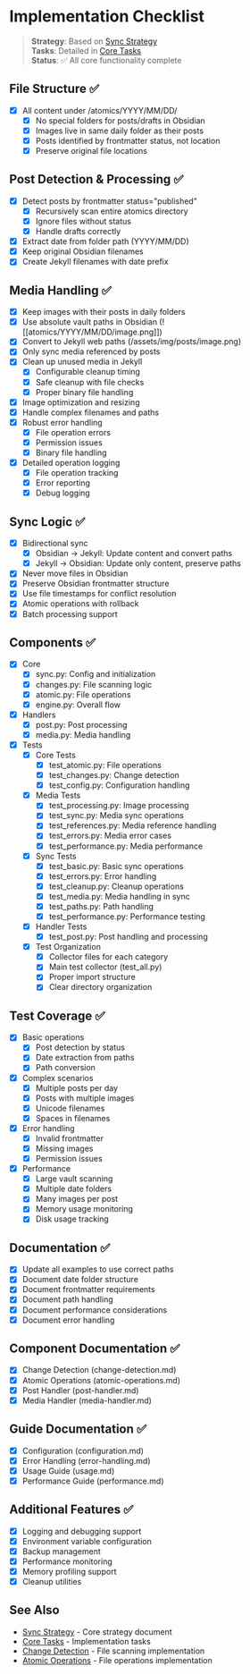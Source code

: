 # Implementation Checklist

> **Strategy**: Based on [Sync Strategy](../sync-strategy.md)  
> **Tasks**: Detailed in [Core Tasks](core-tasks.md)  
> **Status**: ✅ All core functionality complete

## File Structure ✅
- [x] All content under /atomics/YYYY/MM/DD/
  - [x] No special folders for posts/drafts in Obsidian
  - [x] Images live in same daily folder as their posts
  - [x] Posts identified by frontmatter status, not location
  - [x] Preserve original file locations

## Post Detection & Processing ✅
- [x] Detect posts by frontmatter status="published"
  - [x] Recursively scan entire atomics directory
  - [x] Ignore files without status
  - [x] Handle drafts correctly
- [x] Extract date from folder path (YYYY/MM/DD)
- [x] Keep original Obsidian filenames
- [x] Create Jekyll filenames with date prefix

## Media Handling ✅
- [x] Keep images with their posts in daily folders
- [x] Use absolute vault paths in Obsidian (![[atomics/YYYY/MM/DD/image.png]])
- [x] Convert to Jekyll web paths (/assets/img/posts/image.png)
- [x] Only sync media referenced by posts
- [x] Clean up unused media in Jekyll
  - [x] Configurable cleanup timing
  - [x] Safe cleanup with file checks
  - [x] Proper binary file handling
- [x] Image optimization and resizing
- [x] Handle complex filenames and paths
- [x] Robust error handling
  - [x] File operation errors
  - [x] Permission issues
  - [x] Binary file handling
- [x] Detailed operation logging
  - [x] File operation tracking
  - [x] Error reporting
  - [x] Debug logging

## Sync Logic ✅
- [x] Bidirectional sync
  - [x] Obsidian → Jekyll: Update content and convert paths
  - [x] Jekyll → Obsidian: Update only content, preserve paths
- [x] Never move files in Obsidian
- [x] Preserve Obsidian frontmatter structure
- [x] Use file timestamps for conflict resolution
- [x] Atomic operations with rollback
- [x] Batch processing support

## Components ✅
- [x] Core
  - [x] sync.py: Config and initialization
  - [x] changes.py: File scanning logic
  - [x] atomic.py: File operations
  - [x] engine.py: Overall flow
- [x] Handlers
  - [x] post.py: Post processing
  - [x] media.py: Media handling
- [x] Tests
  - [x] Core Tests
    - [x] test_atomic.py: File operations
    - [x] test_changes.py: Change detection
    - [x] test_config.py: Configuration handling
  - [x] Media Tests
    - [x] test_processing.py: Image processing
    - [x] test_sync.py: Media sync operations
    - [x] test_references.py: Media reference handling
    - [x] test_errors.py: Media error cases
    - [x] test_performance.py: Media performance
  - [x] Sync Tests
    - [x] test_basic.py: Basic sync operations
    - [x] test_errors.py: Error handling
    - [x] test_cleanup.py: Cleanup operations
    - [x] test_media.py: Media handling in sync
    - [x] test_paths.py: Path handling
    - [x] test_performance.py: Performance testing
  - [x] Handler Tests
    - [x] test_post.py: Post handling and processing
  - [x] Test Organization
    - [x] Collector files for each category
    - [x] Main test collector (test_all.py)
    - [x] Proper import structure
    - [x] Clear directory organization

## Test Coverage ✅
- [x] Basic operations
  - [x] Post detection by status
  - [x] Date extraction from paths
  - [x] Path conversion
- [x] Complex scenarios
  - [x] Multiple posts per day
  - [x] Posts with multiple images
  - [x] Unicode filenames
  - [x] Spaces in filenames
- [x] Error handling
  - [x] Invalid frontmatter
  - [x] Missing images
  - [x] Permission issues
- [x] Performance
  - [x] Large vault scanning
  - [x] Multiple date folders
  - [x] Many images per post
  - [x] Memory usage monitoring
  - [x] Disk usage tracking

## Documentation ✅
- [x] Update all examples to use correct paths
- [x] Document date folder structure
- [x] Document frontmatter requirements
- [x] Document path handling
- [x] Document performance considerations
- [x] Document error handling

## Component Documentation ✅
- [x] Change Detection (change-detection.md)
- [x] Atomic Operations (atomic-operations.md)
- [x] Post Handler (post-handler.md)
- [x] Media Handler (media-handler.md)

## Guide Documentation ✅
- [x] Configuration (configuration.md)
- [x] Error Handling (error-handling.md)
- [x] Usage Guide (usage.md)
- [x] Performance Guide (performance.md)

## Additional Features ✅
- [x] Logging and debugging support
- [x] Environment variable configuration
- [x] Backup management
- [x] Performance monitoring
- [x] Memory profiling support
- [x] Cleanup utilities

## See Also
- [Sync Strategy](../sync-strategy.md) - Core strategy document
- [Core Tasks](core-tasks.md) - Implementation tasks
- [Change Detection](../../components/change-detection.md) - File scanning implementation
- [Atomic Operations](../../components/atomic-operations.md) - File operations implementation
